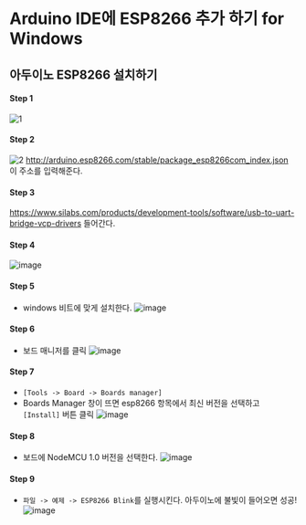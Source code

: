 
# Arduino IDE에 ESP8266 추가 하기 for Windows


## 아두이노 ESP8266 설치하기

#### Step 1
![1](https://user-images.githubusercontent.com/22044186/32977730-82101b9e-cc76-11e7-863d-a4f567508c29.png)

#### Step 2
![2](https://user-images.githubusercontent.com/22044186/32977738-b419f042-cc76-11e7-8756-627af9be6e48.png)
http://arduino.esp8266.com/stable/package_esp8266com_index.json
이 주소를 입력해준다.

#### Step 3
https://www.silabs.com/products/development-tools/software/usb-to-uart-bridge-vcp-drivers
들어간다.

#### Step 4
![image](https://user-images.githubusercontent.com/22044186/32977951-22e826ca-cc7b-11e7-83ab-9c03b04a7f1e.png)


#### Step 5
- windows 비트에 맞게 설치한다.
![image](https://user-images.githubusercontent.com/22044186/32977955-4bab10d6-cc7b-11e7-8c27-fc6ed44ba747.png)


#### Step 6
- 보드 매니저를 클릭
![image](https://user-images.githubusercontent.com/22044186/32977957-71e20fac-cc7b-11e7-9fcd-e8085365749c.png)

#### Step 7
- `[Tools -> Board -> Boards manager]`
- Boards Manager 창이 뜨면 esp8266 항목에서 최신 버전을 선택하고 `[Install]` 버튼 클릭
![image](https://user-images.githubusercontent.com/22044186/32977964-9d2513f8-cc7b-11e7-85f1-83ba98faf0f7.png)


#### Step 8
- 보드에 NodeMCU 1.0 버전을 선택한다.
![image](https://user-images.githubusercontent.com/22044186/32978013-91e5146a-cc7c-11e7-979c-01745a71ba13.png)



#### Step 9
- `파일 -> 예제 -> ESP8266 Blink`를 실행시킨다.
아두이노에 불빛이 들어오면 성공!
![image](https://user-images.githubusercontent.com/22044186/32978022-d1becd42-cc7c-11e7-9a77-0560d491b5f3.png)
